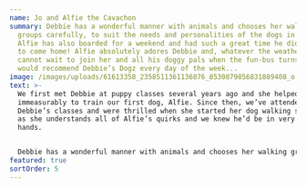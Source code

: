 ```yaml
---
name: Jo and Alfie the Cavachon
summary: Debbie has a wonderful manner with animals and chooses her walking
  groups carefully, to suit the needs and personalities of the dogs in her care.
  Alfie has also boarded for a weekend and had such a great time he didn’t want
  to come home! Alfie absolutely adores Debbie and, whatever the weather, he
  cannot wait to join her and all his doggy pals when the fun-bus turns up! I
  would recommend Debbie’s Dogz every day of the week...
image: /images/uploads/61613358_2358511361136876_8530879856831889408_o.jpg
text: >-
  We first met Debbie at puppy classes several years ago and she helped us
  immeasurably to train our first dog, Alfie. Since then, we’ve attended many of
  Debbie’s classes and were thrilled when she started her dog walking service,
  as she understands all of Alfie’s quirks and we knew he’d be in very safe
  hands.


  Debbie has a wonderful manner with animals and chooses her walking groups carefully, to suit the needs and personalities of the dogs in her care. Alfie has also boarded for a weekend and had such a great time he didn’t want to come home! Alfie absolutely adores Debbie and, whatever the weather, he cannot wait to join her and all his doggy pals when the fun-bus turns up! I would recommend Debbie’s Dogz every day of the week.”
featured: true
sortOrder: 5
---
```

